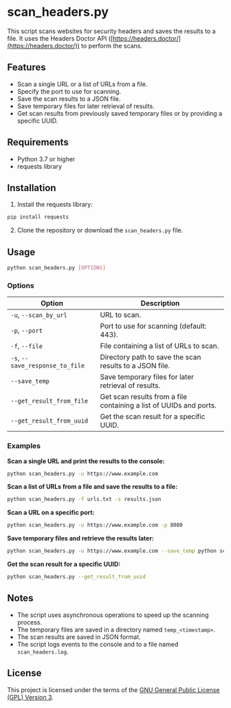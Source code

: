 # scan_headers.py

This script scans websites for security headers and saves the results to a file. It uses the Headers Doctor API ([https://headers.doctor/](https://headers.doctor/)) to perform the scans.

## Features

- Scan a single URL or a list of URLs from a file.
- Specify the port to use for scanning.
- Save the scan results to a JSON file.
- Save temporary files for later retrieval of results.
- Get scan results from previously saved temporary files or by providing a specific UUID.

## Requirements

- Python 3.7 or higher
- requests library

## Installation

1. Install the requests library:

```bash
pip install requests
```

2. Clone the repository or download the `scan_headers.py` file.

## Usage

```bash
python scan_headers.py [OPTIONS]
```
### Options

| Option | Description |
|---|---|
| `-u`, `--scan_by_url` | URL to scan. |
| `-p`, `--port` | Port to use for scanning (default: 443). |
| `-f`, `--file` | File containing a list of URLs to scan. |
| `-s`, `--save_response_to_file` | Directory path to save the scan results to a JSON file. |
| `--save_temp` | Save temporary files for later retrieval of results. |
| `--get_result_from_file` | Get scan results from a file containing a list of UUIDs and ports. |
| `--get_result_from_uuid` | Get the scan result for a specific UUID. |

### Examples

**Scan a single URL and print the results to the console:**

```bash
python scan_headers.py -u https://www.example.com
```

**Scan a list of URLs from a file and save the results to a file:**

```bash
python scan_headers.py -f urls.txt -s results.json
```

**Scan a URL on a specific port:**

```bash
python scan_headers.py -u https://www.example.com -p 8080
```

**Save temporary files and retrieve the results later:**

```bash
python scan_headers.py -u https://www.example.com --save_temp python scan_headers.py --get_result_from_file
```

**Get the scan result for a specific UUID:**

```bash
python scan_headers.py --get_result_from_uuid
```

## Notes

- The script uses asynchronous operations to speed up the scanning process.
- The temporary files are saved in a directory named `temp_<timestamp>`.
- The scan results are saved in JSON format.
- The script logs events to the console and to a file named `scan_headers.log`.

## License

This project is licensed under the terms of the [GNU General Public License (GPL) Version 3](LICENSE).
